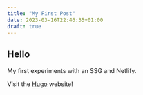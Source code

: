 ```yaml
---
title: "My First Post"
date: 2023-03-16T22:46:35+01:00
draft: true
---
```


## Hello

My first experiments with an SSG and Netlify.

Visit the [Hugo](https://gohugo.io) website!
